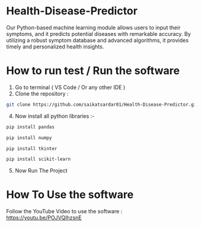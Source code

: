 # Health-Disease-Predictor
Our Python-based machine learning module allows users to input their symptoms, and it predicts potential diseases with remarkable accuracy. By utilizing a robust symptom database and advanced algorithms, it provides timely and personalized health insights.
# How to run test / Run the software

1) Go to terminal ( VS Code / Or any other IDE )
2) Clone the repository :
```bash
git clone https://github.com/saikatsardar01/Health-Disease-Predictor.git
```
4) Now install all python libraries :-
 ```bash
 pip install pandas
 ``` 
```bash
pip install numpy
``` 
```bash 
pip install tkinter
```
```bash
pip install scikit-learn
```
5) Now Run The Project 

# How To Use the software 

Follow the YouTube Video to use the software :
https://youtu.be/POJVQlhzsnE
